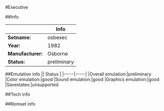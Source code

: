 #Executive

##Info

||Info|
|-----|-----|
|**Setname:**|osbexec
|**Year:**|1982
|**Manufacturer:**|Osborne
|**Status:**|preliminary

##Emulation info
|| Status |
|-----|-----|
|Overall emulation:|preliminary
|Color emulation:|good
|Sound emulation:|good
|Graphics emulation:|good
|Savestates:|unsupported

##Tech info

##Romset info

<!--- START OF EDITED COMMENT DO NOT TOUCH TEXT ABOVE-->
